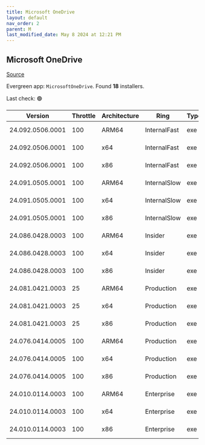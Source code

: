```yaml
---
title: Microsoft OneDrive
layout: default
nav_order: 2
parent: M
last_modified_date: May 8 2024 at 12:21 PM
---
```


## Microsoft OneDrive

[Source](https://onedrive.live.com/)

Evergreen app: `MicrosoftOneDrive`. Found **18** installers.

Last check: 🟢

| Version          | Throttle | Architecture | Ring         | Type | Sha256                                       | URI                                                                                                                                                                  |
| ---------------- | -------- | ------------ | ------------ | ---- | -------------------------------------------- | -------------------------------------------------------------------------------------------------------------------------------------------------------------------- |
| 24.092.0506.0001 | 100      | ARM64        | InternalFast | exe  | I5+hTftrip8ulAzl0cI7w1ed77SGM84eflKVfuCCsy8= | [https://oneclient.sfx.ms/Win/Installers/24.092.0506.0001/arm64/OneDriveSetup.exe](https://oneclient.sfx.ms/Win/Installers/24.092.0506.0001/arm64/OneDriveSetup.exe) |
| 24.092.0506.0001 | 100      | x64          | InternalFast | exe  | XGIa19sdbJq48N5ha4VHmkYZbAkR2cCeP8FLpmid12U= | [https://oneclient.sfx.ms/Win/Installers/24.092.0506.0001/amd64/OneDriveSetup.exe](https://oneclient.sfx.ms/Win/Installers/24.092.0506.0001/amd64/OneDriveSetup.exe) |
| 24.092.0506.0001 | 100      | x86          | InternalFast | exe  | 0KPO7MgtredGZCE1Vv8ZcVpkpr3ZZlu1CziO1uiMJd8= | [https://oneclient.sfx.ms/Win/Installers/24.092.0506.0001/OneDriveSetup.exe](https://oneclient.sfx.ms/Win/Installers/24.092.0506.0001/OneDriveSetup.exe)             |
| 24.091.0505.0001 | 100      | ARM64        | InternalSlow | exe  | 623RI7SFOVG98qLGH/W+zq59I4eJA8vgZyG0Ab1EX4E= | [https://oneclient.sfx.ms/Win/Installers/24.091.0505.0001/arm64/OneDriveSetup.exe](https://oneclient.sfx.ms/Win/Installers/24.091.0505.0001/arm64/OneDriveSetup.exe) |
| 24.091.0505.0001 | 100      | x64          | InternalSlow | exe  | HzAPdbJXhFwnwQCfauibyo821bmJau9OlQivK0SJJ38= | [https://oneclient.sfx.ms/Win/Installers/24.091.0505.0001/amd64/OneDriveSetup.exe](https://oneclient.sfx.ms/Win/Installers/24.091.0505.0001/amd64/OneDriveSetup.exe) |
| 24.091.0505.0001 | 100      | x86          | InternalSlow | exe  | deOqkjU95XMCu1gRI4r9yRGhAi0h9DgMOhOFN+r/YP0= | [https://oneclient.sfx.ms/Win/Installers/24.091.0505.0001/OneDriveSetup.exe](https://oneclient.sfx.ms/Win/Installers/24.091.0505.0001/OneDriveSetup.exe)             |
| 24.086.0428.0003 | 100      | ARM64        | Insider      | exe  | iPhKyjkl/gnhwmjBrna/LCl9aZh7pHBuWGcXy/pJbxw= | [https://oneclient.sfx.ms/Win/Installers/24.086.0428.0003/arm64/OneDriveSetup.exe](https://oneclient.sfx.ms/Win/Installers/24.086.0428.0003/arm64/OneDriveSetup.exe) |
| 24.086.0428.0003 | 100      | x64          | Insider      | exe  | VQCRcT0FDCouQkLVmqioTllteI4FiD8RomOSJK8HEAI= | [https://oneclient.sfx.ms/Win/Installers/24.086.0428.0003/amd64/OneDriveSetup.exe](https://oneclient.sfx.ms/Win/Installers/24.086.0428.0003/amd64/OneDriveSetup.exe) |
| 24.086.0428.0003 | 100      | x86          | Insider      | exe  | N9NdQdUmW31cJTHpr5V6u5m3LP7t/U+wRDrOWw2op28= | [https://oneclient.sfx.ms/Win/Installers/24.086.0428.0003/OneDriveSetup.exe](https://oneclient.sfx.ms/Win/Installers/24.086.0428.0003/OneDriveSetup.exe)             |
| 24.081.0421.0003 | 25       | ARM64        | Production   | exe  | g+5k+N8qA04yoTitWFIntEgxWt6u3uTZ/6CPqtWYpLo= | [https://oneclient.sfx.ms/Win/Installers/24.081.0421.0003/arm64/OneDriveSetup.exe](https://oneclient.sfx.ms/Win/Installers/24.081.0421.0003/arm64/OneDriveSetup.exe) |
| 24.081.0421.0003 | 25       | x64          | Production   | exe  | O8AFghoSXB5Mrw8csmQj+66D0HotAgqGVglRqhhhenA= | [https://oneclient.sfx.ms/Win/Installers/24.081.0421.0003/amd64/OneDriveSetup.exe](https://oneclient.sfx.ms/Win/Installers/24.081.0421.0003/amd64/OneDriveSetup.exe) |
| 24.081.0421.0003 | 25       | x86          | Production   | exe  | VnHzRSe1x23xD671ECEcFuWM/sDexzn3Y1BPcwcs/9Q= | [https://oneclient.sfx.ms/Win/Installers/24.081.0421.0003/OneDriveSetup.exe](https://oneclient.sfx.ms/Win/Installers/24.081.0421.0003/OneDriveSetup.exe)             |
| 24.076.0414.0005 | 100      | ARM64        | Production   | exe  | ea1BrbQohvHyjBH4t7g0gKjT3Ro7JiPoOeOzU2lhxrU= | [https://oneclient.sfx.ms/Win/Installers/24.076.0414.0005/arm64/OneDriveSetup.exe](https://oneclient.sfx.ms/Win/Installers/24.076.0414.0005/arm64/OneDriveSetup.exe) |
| 24.076.0414.0005 | 100      | x64          | Production   | exe  | UBhGPQ9EVi5XepKnZ/6AQ40wrti7h2hqefx/t8AT5l8= | [https://oneclient.sfx.ms/Win/Installers/24.076.0414.0005/amd64/OneDriveSetup.exe](https://oneclient.sfx.ms/Win/Installers/24.076.0414.0005/amd64/OneDriveSetup.exe) |
| 24.076.0414.0005 | 100      | x86          | Production   | exe  | 4lkW4ZE8lv8PuD9w9KCgst8FWP0+y+Z1kf3Qt4tbYoE= | [https://oneclient.sfx.ms/Win/Installers/24.076.0414.0005/OneDriveSetup.exe](https://oneclient.sfx.ms/Win/Installers/24.076.0414.0005/OneDriveSetup.exe)             |
| 24.010.0114.0003 | 100      | ARM64        | Enterprise   | exe  | SVlAS1Y6mBO9Lm7jYarSZhNRZWdgA9t23Bc2cfEsw5A= | [https://oneclient.sfx.ms/Win/Installers/24.010.0114.0003/arm64/OneDriveSetup.exe](https://oneclient.sfx.ms/Win/Installers/24.010.0114.0003/arm64/OneDriveSetup.exe) |
| 24.010.0114.0003 | 100      | x64          | Enterprise   | exe  | bQKiXhD0QZduhW2WcsF0pcLj+ZZuyik08vcBwA0r+/Y= | [https://oneclient.sfx.ms/Win/Installers/24.010.0114.0003/amd64/OneDriveSetup.exe](https://oneclient.sfx.ms/Win/Installers/24.010.0114.0003/amd64/OneDriveSetup.exe) |
| 24.010.0114.0003 | 100      | x86          | Enterprise   | exe  | GMY/sY6tFPc9aQVnx4VDdSFM+eNPrnIfeP5PyG9k1M8= | [https://oneclient.sfx.ms/Win/Installers/24.010.0114.0003/OneDriveSetup.exe](https://oneclient.sfx.ms/Win/Installers/24.010.0114.0003/OneDriveSetup.exe)             |
